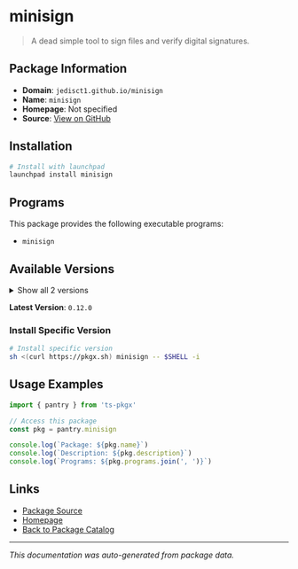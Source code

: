 # minisign

> A dead simple tool to sign files and verify digital signatures.

## Package Information

- **Domain**: `jedisct1.github.io/minisign`
- **Name**: `minisign`
- **Homepage**: Not specified
- **Source**: [View on GitHub](https://github.com/pkgxdev/pantry/tree/main/projects/jedisct1.github.io/minisign/package.yml)

## Installation

```bash
# Install with launchpad
launchpad install minisign
```

## Programs

This package provides the following executable programs:

- `minisign`

## Available Versions

<details>
<summary>Show all 2 versions</summary>

- `0.12.0`, `0.11.0`

</details>

**Latest Version**: `0.12.0`

### Install Specific Version

```bash
# Install specific version
sh <(curl https://pkgx.sh) minisign -- $SHELL -i
```

## Usage Examples

```typescript
import { pantry } from 'ts-pkgx'

// Access this package
const pkg = pantry.minisign

console.log(`Package: ${pkg.name}`)
console.log(`Description: ${pkg.description}`)
console.log(`Programs: ${pkg.programs.join(', ')}`)
```

## Links

- [Package Source](https://github.com/pkgxdev/pantry/tree/main/projects/jedisct1.github.io/minisign/package.yml)
- [Homepage](#)
- [Back to Package Catalog](../../package-catalog.md)

---

*This documentation was auto-generated from package data.*
